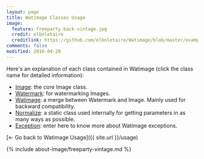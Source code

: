 ```yaml
---
layout: page
title: Watimage Classes Usage
image:
  feature: freeparty-back-vintage.jpg
  credit: elboletaire
  creditlink: https://github.com/elboletaire/Watimage/blob/master/examples/files/LICENSE
comments: false
modified: 2016-04-29
---
```


Here's an explanation of each class contained in Watimage (click the class name
for detailed information):

- [Image](./image): the core Image class.
- [Watermark](./watermark): for watermarking Images.
- [Watimage](./watimage): a merge between Watermark and Image.
  Mainly used for backward compatibility.
- [Normalize](./normalize): a static class used internally for getting parameters
  in as many ways as possible.
- [Exception](./exception): enter here to know more about Watimage
  exceptions.

[← Go back to Watimage Usage]({{ site.url }}/usage)

{% include about-image/freeparty-vintage.md %}
